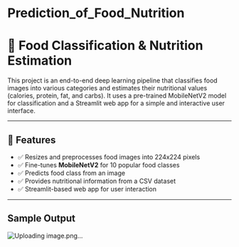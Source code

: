 # Prediction_of_Food_Nutrition
# 🍴 Food Classification & Nutrition Estimation

This project is an end-to-end deep learning pipeline that classifies food images into various categories and estimates their nutritional values (calories, protein, fat, and carbs). It uses a pre-trained MobileNetV2 model for classification and a Streamlit web app for a simple and interactive user interface.

---

## 🚀 Features

- ✅ Resizes and preprocesses food images into 224x224 pixels
- ✅ Fine-tunes **MobileNetV2** for 10 popular food classes
- ✅ Predicts food class from an image
- ✅ Provides nutritional information from a CSV dataset
- ✅ Streamlit-based web app for user interaction

---
## Sample Output 

![Uploading image.png…]()
